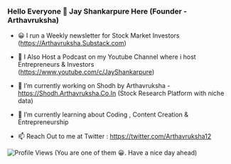 ### Hello Everyone 👋 Jay Shankarpure Here (Founder - Arthavruksha)

- 😀 I run a Weekly newsletter for Stock Market Investors (https://Arthavruksha.Substack.com) 

- 🎤 I Also Host a Podcast on my Youtube Channel where i host Entrepreneurs & Investors (https://www.youtube.com/c/JayShankarpure)

- 🔭 I’m currently working on Shodh by Arthavruksha - https://Shodh.Arthavruksha.Co.In (Stock Research Platform with niche data)

- 🌱 I’m currently learning about Coding , Content Creation & Entrepreneurship

- 📫 Reach Out to me at Twitter : https://twitter.com/Arthavruksha12

![Profile Views](https://komarev.com/ghpvc/?username=arthavruksha) (You are one of them 😀. Have a nice day ahead)



